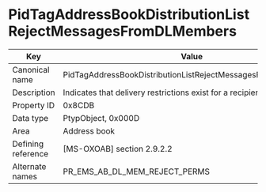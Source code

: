 # PidTagAddressBookDistributionListRejectMessagesFromDLMembers

| Key | Value |
|---|---|
| Canonical name | PidTagAddressBookDistributionListRejectMessagesFromDLMembers |
| Description | Indicates that delivery restrictions exist for a recipient. |
| Property ID | 0x8CDB |
| Data type | PtypObject, 0x000D |
| Area | Address book |
| Defining reference | [MS-OXOAB] section 2.9.2.2 |
| Alternate names | PR_EMS_AB_DL_MEM_REJECT_PERMS |
